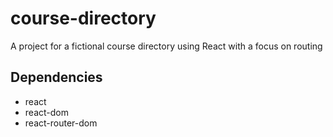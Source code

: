 # course-directory
A project for a fictional course directory using React with a focus on routing

## Dependencies
* react
* react-dom
* react-router-dom

